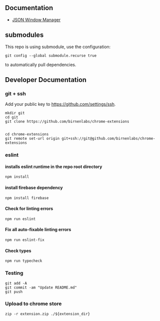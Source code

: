 ## Documentation

- [JSON Window Manager](window_manager/README.md)

## submodules

This repo is using submodule, use the configuration:

```shell
git config --global submodule.recurse true
```
to automatically pull dependencies.

## Developer Documentation
### git + ssh

Add your public key to https://github.com/settings/ssh.

```shell
mkdir git
cd git
git clone https://github.com/birnenlabs/chrome-extensions


cd chrome-extensions
git remote set-url origin git+ssh://git@github.com/birnenlabs/chrome-extensions
```

### eslint
#### installs eslint runtime in the repo root directory
```shell
npm install 
```

#### install firebase dependency
```shell
npm install firebase
```

#### Check for linting errors
```shell
npm run eslint
```

#### Fix all auto-fixable linting errors
```shell
npm run eslint-fix
```

#### Check types
```shell
npm run typecheck
```

### Testing

```shell
git add -A
git commit -am "Update README.md"
git push
```


### Upload to chrome store

```shell
zip -r extension.zip ./${extension_dir}
```
